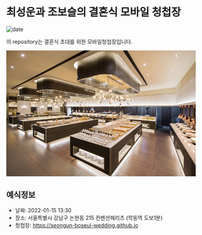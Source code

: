 # 최성운과 조보슬의 결혼식 모바일 청첩장
![date](https://img.shields.io/date/1642253400.svg?style=for-the-badge)

이 repository는 결혼식 초대를 위한 모바일청첩장입니다. 

![메인사진](https://github.com/seongun-boseul-wedding/seongun-boseul-wedding.github.io/blob/master/docs/images/main-background.jpg)

## 예식정보

* 날짜: 2022-01-15 13:30
* 장소: 서울특별시 강남구 논현동 215 컨벤션헤리츠 (학동역 도보1분)
* 청첩장: https://seongun-boseul-wedding.github.io
